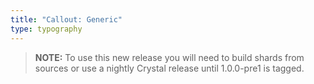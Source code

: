 ```yaml
---
title: "Callout: Generic"
type: typography
---
```


> **NOTE:**
> To use this new release you will need to build shards from sources or use a nightly Crystal release until 1.0.0-pre1 is tagged.

